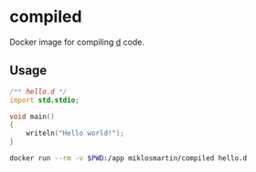 compiled
========

Docker image for compiling [d][dlang] code.

Usage
-----

```d
/** hello.d */
import std.stdio;

void main()
{
    writeln("Hello world!");
}
```

```bash
docker run --rm -v $PWD:/app miklosmartin/compiled hello.d
```

[dlang]: http://dlang.org

